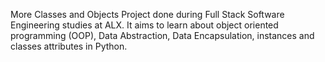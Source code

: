 More Classes and Objects
Project done during Full Stack Software Engineering studies at ALX. It aims to learn about object oriented programming (OOP), Data Abstraction, Data Encapsulation, instances and classes attributes in Python.
